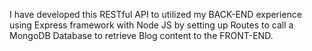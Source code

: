 I have developed this RESTful API to utilized my BACK-END experience using Express framework with Node JS by setting up Routes to call a MongoDB Database to retrieve Blog content to the FRONT-END.
